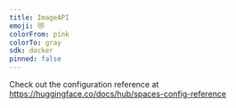 ```yaml
---
title: ImageAPI
emoji: 😻
colorFrom: pink
colorTo: gray
sdk: docker
pinned: false
---
```


Check out the configuration reference at https://huggingface.co/docs/hub/spaces-config-reference
